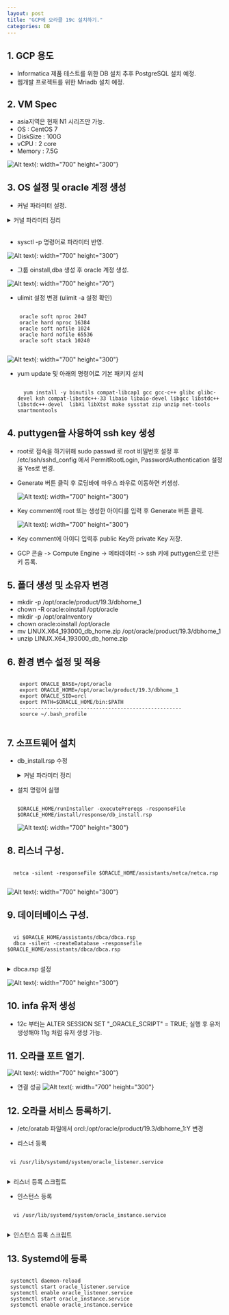 ```yaml
---
layout: post
title: "GCP에 오라클 19c 설치하기."
categories: DB
---
```

## 1. GCP 용도
  - Informatica 제품 테스트를 위한 DB 설치 추후 PostgreSQL 설치 예정.
  - 웹개발 프로젝트를 위한 Mriadb 설치 예정.

## 2. VM Spec
  - asia지역은 현재 N1 시리즈만 가능.
  - OS : CentOS 7
  - DiskSize : 100G
  - vCPU : 2 core
  - Memory : 7.5G

 ![Alt text]({{site.url}}/img/posts/2020-01-15_Oracle/vm_create1.PNG){: width="700" height="300"}

## 3. OS 설정 및 oracle 계정 생성
  - 커널 파라미터 설정.
  <details>
  <summary>커널 파라미터 정리</summary>
  <div markdown="1">

  |kernalParameter|comment|
  |---------------|--------|
  |fs.aio-max-nr|허가된 최대 동시 요청 수|
  |fs.file-max|OS에서 동시에 오픈할 수 있는 파일의 수를 제어|
  |kernel.shmall|공유 메모리 최대 페이지수|
  |kernel.shmmax|공유 세그먼트 최대 사이즈 (바이트 수)|
  |kernel.shmmni|공유 세그먼트 최대 수|
  |kernel.sem|아래 네 개의 값을  차례로 설정한다.<br /> -semmsl   : 세마포어 세트당 최대 세마포어 수<br /> - semmns  : 시스템에 할당할 수 있는 최대 세마포어 개수<br /> - semopm : 시스템 호출당 수행할 수 있는 최대 세마포어 수<br /> - semmni : 세마포어 세트의 최대 수|
  |net.ipv4.ip_local_port_range|신규 접속시에 허용할 수 있는 포트의 사용 범위|
  |net.core.rmem_default|소켓이 사용하는 수신 버퍼(Window Size)의 기본값|
  |net.core.rmem_max|소켓이 사용하는 수신 버퍼(Window Size)의 최대값|
  |net.core.wmem_default|소켓이 사용하는 송신 버퍼(Window Size)의 기본값|
  |net.core.wmem_max|소켓이 사용하는 수신 버퍼(Window Size)의 최대값|

  </div>
  </details>
  <br/>

  - sysctl -p 명령어로 파라미터 반영.

  ![Alt text]({{site.url}}/img/posts/2020-01-15_Oracle/os_setting1.PNG){: width="700" height="300"}

  - 그룹 oinstall,dba 생성 후 oracle 계정 생성.

  ![Alt text]({{site.url}}/img/posts/2020-01-15_Oracle/useradd1.PNG){: width="700" height="70"}

  - ulimit 설정 변경 (ulimit -a 설정 확인)
  <pre><code>
    oracle soft nproc 2047
    oracle hard nproc 16384
    oracle soft nofile 1024
    oracle hard nofile 65536
    oracle soft stack 10240
    </code></pre> 
   
   ![Alt text]({{site.url}}/img/posts/2020-01-15_Oracle/ulimit.PNG){: width="700" height="300"}

  - yum update 및 아래의 명령어로 기본 패키지 설치
    <pre><code>
      yum install -y binutils compat-libcap1 gcc gcc-c++ glibc glibc-devel ksh compat-libstdc++-33 libaio libaio-devel libgcc libstdc++ libstdc++-devel  libXi libXtst make sysstat zip unzip net-tools smartmontools
    </code></pre>

## 4. puttygen을 사용하여 ssh key 생성
  - root로 접속을 하기위해 sudo passwd 로 root 비밀번호 설정 후 /etc/ssh/sshd_config 에서 PermitRootLogin, PasswordAuthentication 설정을 Yes로 변경.
  - Generate 버튼 클릭 후 로딩바에 마우스 좌우로 이동하면 키생성.

    ![Alt text]({{site.url}}/img/posts/2020-01-15_Oracle/keygen1.PNG){: width="700" height="300"}

  - Key comment에 root 또는 생성한 아이디를 입력 후 Generate 버튼 클릭.

    ![Alt text]({{site.url}}/img/posts/2020-01-15_Oracle/keygen2.PNG){: width="700" height="300"}

  - Key comment에 아이디 입력후 public Key와 private Key 저장.

  - GCP 콘솔 -> Compute Engine -> 메타데이터 -> ssh 키에 puttygen으로 만든 키 등록.


## 5. 폴더 생성 및 소유자 변경

  - mkdir -p /opt/oracle/product/19.3/dbhome_1
  - chown -R oracle:oinstall /opt/oracle
  - mkdir -p /opt/oraInventory
  - chown oracle:oinstall /opt/oracle
  - mv LINUX.X64_193000_db_home.zip /opt/oracle/product/19.3/dbhome_1
  - unzip LINUX.X64_193000_db_home.zip

## 6. 환경 변수 설정 및 적용

  <pre><code>
    export ORACLE_BASE=/opt/oracle
    export ORACLE_HOME=/opt/oracle/product/19.3/dbhome_1
    export ORACLE_SID=orcl
    export PATH=$ORACLE_HOME/bin:$PATH
    -----------------------------------------------------
    source ~/.bash_profile
  </code></pre>

## 7. 소프트웨어 설치
  - db_install.rsp 수정

    <details>
    <summary>커널 파라미터 정리</summary>
    <div markdown="1">

    <pre><code>
        oracle.install.option=INSTALL_DB_SWONLY     => 다음 중 하나 선택 가능  INSTALL_DB_SWONLY, INSTALL_DB_AND_CONFIG
        UNIX_GROUP_NAME=oinstall                     => 인벤토리 디렉토리의 UNIX 그룹 선택
        INVENTORY_LOCATION=/opt/oraInventory      => 인벤토리 디렉토리 위치 선택
        ORACLE_HOME=/opt/oracle/product/19.3/dbhome_1  => ORACLE_HOME 위치
        ORACLE_BASE=/opt/oracle                        => ORACLE_BASE 위치
        oracle.install.db.InstallEdition=EE                 => 데이타베이스 설치 버전 선택, EE Enterprise Edition, SE2  Standard Edition 2
        oracle.install.db.OSDBA_GROUP=dba           => 데이타베이스 관리자 그룹
        oracle.install.db.OSOPER_GROUP=                => 선택사항, 데이터베이스 운영자(OSOPER) 그룹
        oracle.install.db.OSBACKUPDBA_GROUP=dba      => 데이터베이스 백업 및 복구(OSBACKUPDBA) 그룹
        oracle.install.db.OSDGDBA_GROUP=dba        => Dtata Guard관리(OSDGDBA) 그룹
        oracle.install.db.OSKMDBA_GROUP=dba        => 암호화키 관리(OSKMDBA)
        oracle.install.db.OSRACDBA_GROUP=dba       => Real Application Cluster 관리(OSRACDBA) 그룹
        oracle.install.db.rootconfig.executeRootScript=true    => true,false 선택,  false일 경우 Manually 하게 ROOT SCRIPT 실행
        oracle.install.db.rootconfig.configMethod=ROOT        => ROOT, SUDO 중 선택, executeRootScript 설정값이 true 일 경우 선택
    </code></pre>

    </div>
    </details>

  - 설치 명령어 실행
    <pre><code>
    $ORACLE_HOME/runInstaller -executePrereqs -responseFile $ORACLE_HOME/install/response/db_install.rsp
    </code></pre>

    ![Alt text]({{site.url}}/img/posts/2020-01-15_Oracle/SWInstall.PNG){: width="700" height="300"}

## 8. 리스너 구성.
  <pre><code>
  netca -silent -responseFile $ORACLE_HOME/assistants/netca/netca.rsp
  </code></pre>

  ![Alt text]({{site.url}}/img/posts/2020-01-15_Oracle/ristener.PNG){: width="700" height="300"}

## 9. 데이터베이스 구성.

  <pre><code>
  vi $ORACLE_HOME/assistants/dbca/dbca.rsp
  dbca -silent -createDatabase -responsefile $ORACLE_HOME/assistants/dbca/dbca.rsp
  </code></pre>

  <details>
  <summary>dbca.rsp 설정</summary>
  <div markdown="1">

  <pre><code>
    $  responseFileVersion=/oracle/assistants/rspfmt_dbca_response_schema_v19.0.0
    gdbName=orcl
    #sid=orcl
    #databaseConfigType=SI
    createAsContainerDatabase=TRUE
    numberOfPDBs=1
    pdbName=orapdb
    #useLocalUndoForPDBs=TRUE
    pdbAdminPassword=oracle_4U
    templateName=General_Purpose.dbc
    sysPassword=oracle_4U
    systemPassword=oracle_4U
    #datafileDestination=$ORACLE_BASE/oradata
    #recoveryAreaDestination=$ORACLE_BASE/flash_recovery_area
    #storageType=FS
    characterSet=AL32UTF8
    nationalCharacterSet=AL16UTF16
    listeners=LISTENER
    memoryPercentage=40
    #databaseType=MULTIPURPOSE
    automaticMemoryManagement=FALSE
    #totalMemory=1024
  </code></pre>

  </div>
  </details>

  ![Alt text]({{site.url}}/img/posts/2020-01-15_Oracle/result.PNG){: width="700" height="300"}

## 10. infa 유저 생성
  - 12c 부터는 ALTER SESSION SET "_ORACLE_SCRIPT" = TRUE; 실행 후 유저 생성해야 11g 처럼 유저 생성 가능.

## 11. 오라클 포트 열기.

   ![Alt text]({{site.url}}/img/posts/2020-01-15_Oracle/firewall.PNG){: width="700" height="300"}

  - 연결 성공
   ![Alt text]({{site.url}}/img/posts/2020-01-15_Oracle/connection.PNG){: width="700" height="300"}


## 12. 오라클 서비스 등록하기.
  - /etc/oratab 파일에서 orcl:/opt/oracle/product/19.3/dbhome_1:Y 변경

  -  리스너 등록

 <pre><code>
 vi /usr/lib/systemd/system/oracle_listener.service
 </code></pre>
 <details>
 <summary>리스너 등록 스크립트</summary>
 <div markdown="1">
		          [Unit]
          		Description=oracle listener
		          After=network.target
		          [Service]
		          Type=forking
		          Environment=ORACLE_BASE=/opt/oracle
		          Environment=ORACLE_HOME=/opt/oracle/product/19.3
		          Environment=ORACLE_SID=orcl
		          ExecStart=/opt/oracle/product/19.3/dbhome_1/bin/lsnrctl start
		          ExecStop=/opt/oracle/product/19.3/dbhome_1/bin/lsnrctl stop
		          User=oracle
		          [Install]
		          WantedBy=multi-user.target
 </div>    
 </details>

  - 인스턴스 등록
 <pre><code>
  vi /usr/lib/systemd/system/oracle_instance.service
 </code></pre>

 <details>
 <summary>인스턴스 등록 스크립트</summary>
 <div markdown="1">
		[Unit]
		Description=oracle instance
		After=network.target syslog.target
		[Service]
		Type=forking
		User=oracle
		Group=database
		Environment=ORACLE_BASE=/opt/oracle
		Environment=ORACLE_HOME=/opt/oracle/product/19.3
		Environment=ORACLE_SID=orcl
		ExecStart=/opt/oracle/product/19.3/dbhome_1/bin/dbstart
		ExecStop=/opt/oracle/product/19.3/dbhome_1/bin/dbshut
		[Install]
		WantedBy=multi-user.target
 </div>
 </details>


## 13. Systemd에 등록
 <pre><code>
 systemctl daemon-reload
 systemctl start oracle_listener.service
 systemctl enable oracle_listener.service
 systemctl start oracle_instance.service
 systemctl enable oracle_instance.service
 </code></pre>
